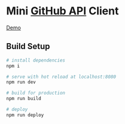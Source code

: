 # Mini [GitHub API](https://developer.github.com/v3/) Client
[Demo](https://jantwel.github.io/github-api-client/)

## Build Setup

``` bash
# install dependencies
npm i

# serve with hot reload at localhost:8080
npm run dev

# build for production
npm run build

# deploy
npm run deploy
